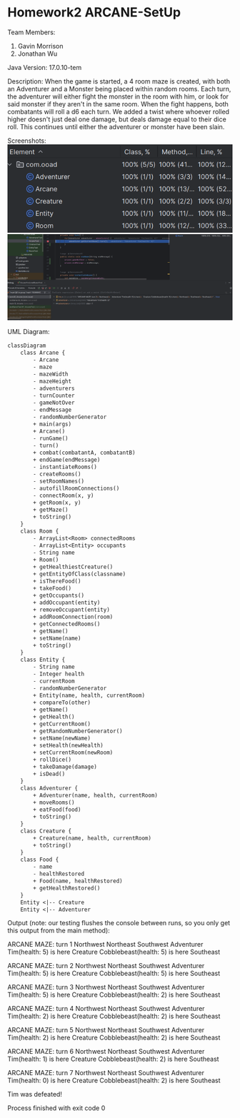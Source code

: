# Homework2 ARCANE-SetUp

Team Members:

1. Gavin Morrison
2. Jonathan Wu

Java Version: 17.0.10-tem

Description:
When the game is started, a 4 room maze is created, with both an Adventurer and a Monster being placed within random rooms. Each turn, the adventurer will either fight the monster in the room with him, or look for said monster if they aren't in the same room. When the fight happens, both combatants will roll a d6 each turn. We added a twist where whoever rolled higher doesn't just deal one damage, but deals damage equal to their dice roll. This continues until either the adventurer or monster have been slain.

Screenshots:
![coverageScreenshot.png](coverageScreenshot.png)
![testCallStackScreenshot.png](testCallStackScreenshot.png)

UML Diagram:
```mermaid
classDiagram
    class Arcane {
        - Arcane
        - maze
        - mazeWidth
        - mazeHeight
        - adventurers
        - turnCounter
        - gameNotOver
        - endMessage
        - randomNumberGenerator
        + main(args)
        + Arcane()
        - runGame()
        - turn()
        + combat(combatantA, combatantB)
        + endGame(endMessage)
        - instantiateRooms()
        - createRooms()
        - setRoomNames()
        - autofillRoomConnections()
        - connectRoom(x, y)
        + getRoom(x, y)
        + getMaze()
        + toString()
    }
    class Room {
        - ArrayList<Room> connectedRooms
        - ArrayList<Entity> occupants
        - String name
        + Room()
        + getHealthiestCreature()
        + getEntityOfClass(classname)
        + isThereFood()
        + takeFood()
        + getOccupants()
        + addOccupant(entity)
        + removeOccupant(entity)
        + addRoomConnection(room)
        + getConnectedRooms()
        + getName()
        + setName(name)
        + toString()
    }
    class Entity {
        - String name
        - Integer health
        - currentRoom
        - randomNumberGenerator
        + Entity(name, health, currentRoom)
        + compareTo(other)
        + getName()
        + getHealth()
        + getCurrentRoom()
        + getRandomNumberGenerator()
        + setName(newName)
        + setHealth(newHealth)
        + setCurrentRoom(newRoom)
        + rollDice()
        + takeDamage(damage)
        + isDead()
    }
    class Adventurer {
        + Adventurer(name, health, currentRoom)
        + moveRooms()
        + eatFood(food)
        + toString()
    }
    class Creature {
        + Creature(name, health, currentRoom)
        + toString()
    }
    class Food {
        - name
        - healthRestored
        + Food(name, healthRestored)
        + getHealthRestored()
    }
    Entity <|-- Creature
    Entity <|-- Adventurer
```

Output (note: our testing flushes the console between runs, so you only get this output from the main method):

ARCANE MAZE: turn 1
Northwest
Northeast
Southwest
Adventurer Tim(health: 5) is here
Creature Cobblebeast(health: 5) is here
Southeast

ARCANE MAZE: turn 2
Northwest
Northeast
Southwest
Adventurer Tim(health: 5) is here
Creature Cobblebeast(health: 5) is here
Southeast

ARCANE MAZE: turn 3
Northwest
Northeast
Southwest
Adventurer Tim(health: 5) is here
Creature Cobblebeast(health: 2) is here
Southeast

ARCANE MAZE: turn 4
Northwest
Northeast
Southwest
Adventurer Tim(health: 2) is here
Creature Cobblebeast(health: 2) is here
Southeast

ARCANE MAZE: turn 5
Northwest
Northeast
Southwest
Adventurer Tim(health: 2) is here
Creature Cobblebeast(health: 2) is here
Southeast

ARCANE MAZE: turn 6
Northwest
Northeast
Southwest
Adventurer Tim(health: 1) is here
Creature Cobblebeast(health: 2) is here
Southeast

ARCANE MAZE: turn 7
Northwest
Northeast
Southwest
Adventurer Tim(health: 0) is here
Creature Cobblebeast(health: 2) is here
Southeast

Tim was defeated!

Process finished with exit code 0
